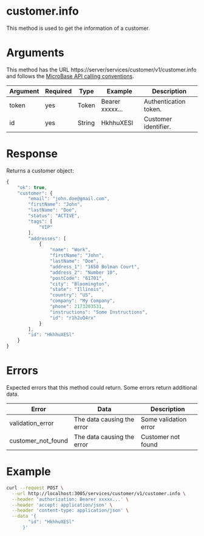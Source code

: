 # customer.info

This method is used to get the information of a customer.

# Arguments

This method has the URL https://server/services/customer/v1/customer.info and
follows the [MicroBase API calling conventions](../calling-conventions.html).

Argument | Required | Type | Example | Description
---------|----------|------|---------|------------
token     | yes  | Token       | Bearer xxxxx...      | Authentication token.
id        | yes  | String      | HkhhuXESl            | Customer identifier.

# Response

Returns a customer object:

```javascript
{
    "ok": true,
    "customer": {
        "email": "john.doe@gmail.com",
        "firstName": "John",
        "lastName": "Doe",
        "status": "ACTIVE",
        "tags": [
            "VIP"
        ],
        "addresses": [
            {
                "name": "Work",
                "firstName": "John",
                "lastName": "Doe",
                "address_1": "1650 Bolman Court",
                "address_2": "Number 10",
                "postCode": "61701",
                "city": "Bloomington",
                "state": "Illinois",
                "country": "US",
                "company": "My Company",
                "phone": 2173203531,
                "instructions": "Some Instructions",
                "id": "r1h2uQ4rx"
            }
        ],
        "id": "HkhhuXESl"
    }
}
```

# Errors

Expected errors that this method could return. Some errors return additional data.

Error | Data | Description
------|------|------------
validation_error | The data causing the error | Some validation error
customer_not_found | The data causing the error | Customer not found

# Example

```bash
curl --request POST \
  --url http://localhost:3005/services/customer/v1/customer.info \
  --header 'authorization: Bearer xxxxx...' \
  --header 'accept: application/json' \
  --header 'content-type: application/json' \
  --data '{
        "id": "HkhhuXESl"
      }'
```
